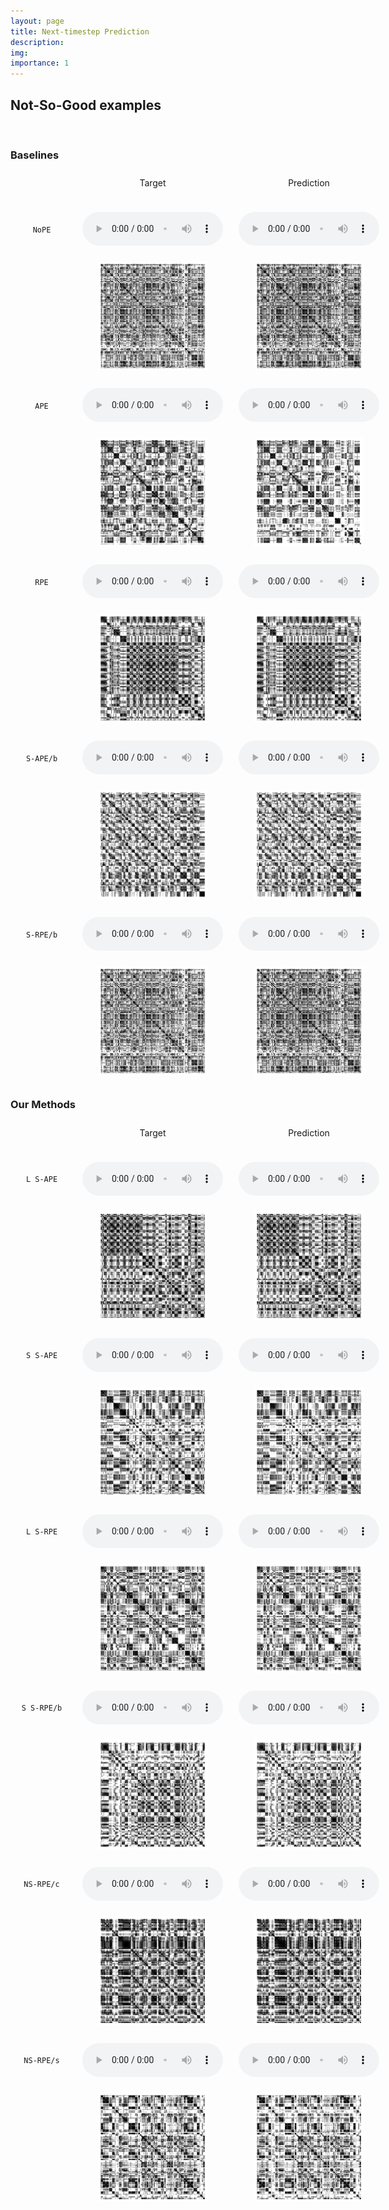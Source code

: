 ```yaml
---
layout: page
title: Next-timestep Prediction
description:
img:
importance: 1
---
```


## Not-So-Good examples

<br>

### Baselines

<div style="display:grid; grid-template-columns:100px 1fr 1fr; grid-gap:5px; width:100%; place-items: center">
  <!-- HEADER -->
  <div style="margin: 10px">
  </div>
  <div style="margin: 10px;width: 225px;height: 30px;text-align: center">
  Target
  </div>
  <div style="margin: 10px;width: 225px;height: 30px;text-align: center">
  Prediction
  </div>
  <!-- NoPE -->
  <div style="margin: 10px">
     <code>NoPE</code>
  </div>
  <audio controls src="/assets/projects/structurepe/next_ts/less_good/nope/0-tgt.wav" style="width:225px; margin:10px">
  </audio>
  <audio controls src="/assets/projects/structurepe/next_ts/less_good/nope/0-pred.wav" style="width:225px; margin:10px">
  </audio>
  <div style="margin: 10px">
  </div>
  <div style="margin: 10px">
  <img src="/assets/projects/structurepe/next_ts/less_good/nope/0_tgt.png" style="width:175px;height:175px;">
  </div>
  <div style="margin: 10px">
  <img src="/assets/projects/structurepe/next_ts/less_good/nope/0_pred.png" style="width:175px;height:175px;">
  </div>
  <!-- APE -->
  <div style="margin: 10px">
     <code>APE</code>
  </div>
  <audio controls src="/assets/projects/structurepe/next_ts/less_good/ape/0-tgt.wav" style="width:225px; margin:10px">
  </audio>
  <audio controls src="/assets/projects/structurepe/next_ts/less_good/ape/0-pred.wav" style="width:225px; margin:10px">
  </audio>
  <div style="margin: 10px">
  </div>
  <div style="margin: 10px">
  <img src="/assets/projects/structurepe/next_ts/less_good/ape/0_tgt.png" style="width:175px;height:175px;">
  </div>
  <div style="margin: 10px">
  <img src="/assets/projects/structurepe/next_ts/less_good/ape/0_pred.png" style="width:175px;height:175px;">
  </div>
  <!-- RPE -->
  <div style="margin: 10px">
     <code>RPE</code>
  </div>
  <audio controls src="/assets/projects/structurepe/next_ts/less_good/rpe/0-tgt.wav" style="width:225px; margin:10px">
  </audio>
  <audio controls src="/assets/projects/structurepe/next_ts/less_good/rpe/0-pred.wav" style="width:225px; margin:10px">
  </audio>
  <div style="margin: 10px">
  </div>
  <div style="margin: 10px">
  <img src="/assets/projects/structurepe/next_ts/less_good/rpe/0_tgt.png" style="width:175px;height:175px;">
  </div>
  <div style="margin: 10px">
  <img src="/assets/projects/structurepe/next_ts/less_good/rpe/0_pred.png" style="width:175px;height:175px;">
  </div>
  <!-- S-APE/b -->
  <div style="margin: 10px">
     <code>S-APE/b</code>
  </div>
  <audio controls src="/assets/projects/structurepe/next_ts/less_good/sape_b/1-tgt.wav" style="width:225px; margin:10px">
  </audio>
  <audio controls src="/assets/projects/structurepe/next_ts/less_good/sape_b/1-pred.wav" style="width:225px; margin:10px">
  </audio>
  <div style="margin: 10px">
  </div>
  <div style="margin: 10px">
  <img src="/assets/projects/structurepe/next_ts/less_good/sape_b/1_tgt.png" style="width:175px;height:175px;">
  </div>
  <div style="margin: 10px">
  <img src="/assets/projects/structurepe/next_ts/less_good/sape_b/1_pred.png" style="width:175px;height:175px;">
  </div>
  <!-- S-RPE/b -->
  <div style="margin: 10px">
     <code>S-RPE/b</code>
  </div>
  <audio controls src="/assets/projects/structurepe/next_ts/less_good/srpe_b/1-tgt.wav" style="width:225px; margin:10px">
  </audio>
  <audio controls src="/assets/projects/structurepe/next_ts/less_good/srpe_b/1-pred.wav" style="width:225px; margin:10px">
  </audio>
  <div style="margin: 10px">
  </div>
  <div style="margin: 10px">
  <img src="/assets/projects/structurepe/next_ts/less_good/srpe_b/1_tgt.png" style="width:175px;height:175px;">
  </div>
  <div style="margin: 10px">
  <img src="/assets/projects/structurepe/next_ts/less_good/srpe_b/1_pred.png" style="width:175px;height:175px;">
  </div>
</div>


### Our Methods


<div style="display: grid;grid-template-columns: 100px 1fr 1fr;grid-gap: 5px;width: 100%;place-items: center">
  <!-- HEADER -->
  <div style="margin: 10px">
  </div>
  <div style="margin: 10px;width: 225px;height: 30px;text-align: center">
  Target
  </div>
  <div style="margin: 10px;width: 225px;height: 30px;text-align: center">
  Prediction
  </div>
  <!-- L S-APE -->
  <div style="margin: 10px">
     <code>L S-APE</code>
  </div>
  <audio controls src="/assets/projects/structurepe/next_ts/less_good/sape/0-tgt.wav" style="width:225px; margin:10px">
  </audio>
  <audio controls src="/assets/projects/structurepe/next_ts/less_good/sape/0-pred.wav" style="width:225px; margin:10px">
  </audio>
  <div style="margin: 10px">
  </div>
  <div style="margin: 10px">
  <img src="/assets/projects/structurepe/next_ts/less_good/sape/0_tgt.png" style="width:175px;height:175px;">
  </div>
  <div style="margin: 10px">
  <img src="/assets/projects/structurepe/next_ts/less_good/sape/0_pred.png" style="width:175px;height:175px;">
  </div>
  <!-- S S-APE -->
  <div style="margin: 10px">
     <code>S S-APE</code>
  </div>
  <audio controls src="/assets/projects/structurepe/next_ts/less_good/ssape/1-tgt.wav" style="width:225px; margin:10px">
  </audio>
  <audio controls src="/assets/projects/structurepe/next_ts/less_good/ssape/1-pred.wav" style="width:225px; margin:10px">
  </audio>
  <div style="margin: 10px">
  </div>
  <div style="margin: 10px">
  <img src="/assets/projects/structurepe/next_ts/less_good/ssape/1_tgt.png" style="width:175px;height:175px;">
  </div>
  <div style="margin: 10px">
  <img src="/assets/projects/structurepe/next_ts/less_good/ssape/1_pred.png" style="width:175px;height:175px;">
  </div>
  <!-- L S-RPE -->
  <div style="margin: 10px">
     <code>L S-RPE</code>
  </div>
  <audio controls src="/assets/projects/structurepe/next_ts/less_good/srpe/0-tgt.wav" style="width:225px; margin:10px">
  </audio>
  <audio controls src="/assets/projects/structurepe/next_ts/less_good/srpe/0-pred.wav" style="width:225px; margin:10px">
  </audio>
  <div style="margin: 10px">
  </div>
  <div style="margin: 10px">
  <img src="/assets/projects/structurepe/next_ts/less_good/srpe/0_tgt.png" style="width:175px;height:175px;">
  </div>
  <div style="margin: 10px">
  <img src="/assets/projects/structurepe/next_ts/less_good/srpe/0_pred.png" style="width:175px;height:175px;">
  </div>
  <!-- S S-RPE -->
  <div style="margin: 10px">
     <code>S S-RPE/b</code>
  </div>
  <audio controls src="/assets/projects/structurepe/next_ts/less_good/ssrpe/4-tgt.wav" style="width:225px; margin:10px">
  </audio>
  <audio controls src="/assets/projects/structurepe/next_ts/less_good/ssrpe/4-pred.wav" style="width:225px; margin:10px">
  </audio>
  <div style="margin: 10px">
  </div>
  <div style="margin: 10px">
  <img src="/assets/projects/structurepe/next_ts/less_good/ssrpe/4_tgt.png" style="width:175px;height:175px;">
  </div>
  <div style="margin: 10px">
  <img src="/assets/projects/structurepe/next_ts/less_good/ssrpe/4_pred.png" style="width:175px;height:175px;">
  </div>
  <!-- NS-RPE/c -->
  <div style="margin: 10px">
     <code>NS-RPE/c</code>
  </div>
  <audio controls src="/assets/projects/structurepe/next_ts/less_good/nsrpe_c/6-tgt.wav" style="width:225px; margin:10px">
  </audio>
  <audio controls src="/assets/projects/structurepe/next_ts/less_good/nsrpe_c/6-pred.wav" style="width:225px; margin:10px">
  </audio>
  <div style="margin: 10px">
  </div>
  <div style="margin: 10px">
  <img src="/assets/projects/structurepe/next_ts/less_good/nsrpe_c/6_tgt.png" style="width:175px;height:175px;">
  </div>
  <div style="margin: 10px">
  <img src="/assets/projects/structurepe/next_ts/less_good/nsrpe_c/6_pred.png" style="width:175px;height:175px;">
  </div>
  <!-- NS-RPE/s -->
  <div style="margin: 10px">
     <code>NS-RPE/s</code>
  </div>
  <audio controls src="/assets/projects/structurepe/next_ts/less_good/nsrpe_s/10-tgt.wav" style="width:225px; margin:10px">
  </audio>
  <audio controls src="/assets/projects/structurepe/next_ts/less_good/nsrpe_s/10-pred.wav" style="width:225px; margin:10px">
  </audio>
  <div style="margin: 10px">
  </div>
  <div style="margin: 10px">
  <img src="/assets/projects/structurepe/next_ts/less_good/nsrpe_s/10_tgt.png" style="width:175px;height:175px;">
  </div>
  <div style="margin: 10px">
  <img src="/assets/projects/structurepe/next_ts/less_good/nsrpe_s/10_pred.png" style="width:175px;height:175px;">
  </div>
</div>